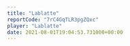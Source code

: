 ```yaml
---
title: "Lablatte"
reportCode: "7rC4GqTLR3pgZQxc"
player: "Lablatte"
date: 2021-08-01T19:04:53.731000+00:00
---
```

